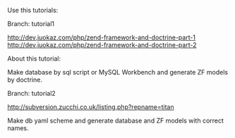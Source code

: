 Use this tutorials:

Branch: tutorial1

http://dev.juokaz.com/php/zend-framework-and-doctrine-part-1
http://dev.juokaz.com/php/zend-framework-and-doctrine-part-2

About this tutorial:

Make database by sql script or MySQL Workbench and generate ZF models by
doctrine. 


Branch: tutorial2

http://subversion.zucchi.co.uk/listing.php?repname=titan

Make db yaml scheme and generate database and ZF models with correct names.

